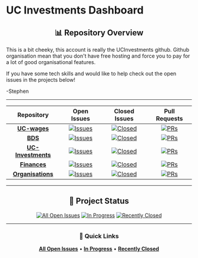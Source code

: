 # UC Investments Dashboard

<div align="center">
  
  ## 📊 Repository Overview
  
</div>

This is a bit cheeky, this account is really the UCInvestments github. Github organisation mean that you don't have free hosting and force you to pay for a lot of good organisational features. 

If you have some tech skills and would like to help check out the open issues in the projects below! 

-Stephen

---

| Repository | Open Issues | Closed Issues | Pull Requests |
|:----------:|:-----------:|:-------------:|:-------------:|
| **[UC-wages](https://github.com/ucinvestments/UC-wages)** | [![Issues](https://img.shields.io/github/issues/ucinvestments/UC-wages?style=for-the-badge&color=2E86AB&label=OPEN)](https://github.com/ucinvestments/UC-wages/issues) | [![Closed](https://img.shields.io/github/issues-closed/ucinvestments/UC-wages?style=for-the-badge&color=28A745&label=CLOSED)](https://github.com/ucinvestments/UC-wages/issues?q=is%3Aissue+is%3Aclosed) | [![PRs](https://img.shields.io/github/issues-pr/ucinvestments/UC-wages?style=for-the-badge&color=FF6B35&label=PRs)](https://github.com/ucinvestments/UC-wages/pulls) |
| **[BDS](https://github.com/ucinvestments/BDS)** | [![Issues](https://img.shields.io/github/issues/ucinvestments/BDS?style=for-the-badge&color=2E86AB&label=OPEN)](https://github.com/ucinvestments/BDS/issues) | [![Closed](https://img.shields.io/github/issues-closed/ucinvestments/BDS?style=for-the-badge&color=28A745&label=CLOSED)](https://github.com/ucinvestments/BDS/issues?q=is%3Aissue+is%3Aclosed) | [![PRs](https://img.shields.io/github/issues-pr/ucinvestments/BDS?style=for-the-badge&color=FF6B35&label=PRs)](https://github.com/ucinvestments/BDS/pulls) |
| **[UC-Investments](https://github.com/ucinvestments/UC-Investments)** | [![Issues](https://img.shields.io/github/issues/ucinvestments/UC-Investments?style=for-the-badge&color=2E86AB&label=OPEN)](https://github.com/ucinvestments/UC-Investments/issues) | [![Closed](https://img.shields.io/github/issues-closed/ucinvestments/UC-Investments?style=for-the-badge&color=28A745&label=CLOSED)](https://github.com/ucinvestments/UC-Investments/issues?q=is%3Aissue+is%3Aclosed) | [![PRs](https://img.shields.io/github/issues-pr/ucinvestments/UC-Investments?style=for-the-badge&color=FF6B35&label=PRs)](https://github.com/ucinvestments/UC-Investments/pulls) |
| **[Finances](https://github.com/ucinvestments/finacnes)** | [![Issues](https://img.shields.io/github/issues/ucinvestments/finacnes?style=for-the-badge&color=2E86AB&label=OPEN)](https://github.com/ucinvestments/finacnes/issues) | [![Closed](https://img.shields.io/github/issues-closed/ucinvestments/finacnes?style=for-the-badge&color=28A745&label=CLOSED)](https://github.com/ucinvestments/finacnes/issues?q=is%3Aissue+is%3Aclosed) | [![PRs](https://img.shields.io/github/issues-pr/ucinvestments/finacnes?style=for-the-badge&color=FF6B35&label=PRs)](https://github.com/ucinvestments/finacnes/pulls) |
| **[Organisations](https://github.com/ucinvestments/Organisations)** | [![Issues](https://img.shields.io/github/issues/ucinvestments/Organisations?style=for-the-badge&color=2E86AB&label=OPEN)](https://github.com/ucinvestments/Organisations/issues) | [![Closed](https://img.shields.io/github/issues-closed/ucinvestments/Organisations?style=for-the-badge&color=28A745&label=CLOSED)](https://github.com/ucinvestments/Organisations/issues?q=is%3Aissue+is%3Aclosed) | [![PRs](https://img.shields.io/github/issues-pr/ucinvestments/Organisations?style=for-the-badge&color=FF6B35&label=PRs)](https://github.com/ucinvestments/Organisations/pulls) |

---

<div align="center">
  
  ## 🎯 Project Status
  
  [![All Open Issues](https://img.shields.io/badge/dynamic/json?color=003262&label=ALL%20OPEN%20ISSUES&query=%24.total_count&url=https%3A%2F%2Fapi.github.com%2Fsearch%2Fissues%3Fq%3Dorg%253Aucinvestments%2Bis%253Aissue%2Bis%253Aopen&style=for-the-badge&logo=github)](https://github.com/search?q=org%3Aucinvestments+is%3Aissue+is%3Aopen&type=issues)
  [![In Progress](https://img.shields.io/badge/dynamic/json?color=FDB515&label=IN%20PROGRESS&query=%24.total_count&url=https%3A%2F%2Fapi.github.com%2Fsearch%2Fissues%3Fq%3Dorg%253Aucinvestments%2Bis%253Aissue%2Bis%253Aopen%2Blabel%253A%2522in%2Bprogress%2522&style=for-the-badge&logo=clock)](https://github.com/search?q=org%3Aucinvestments+is%3Aissue+is%3Aopen+label%3A%22in+progress%22&type=issues)
  [![Recently Closed](https://img.shields.io/badge/dynamic/json?color=3B7EA1&label=RECENTLY%20CLOSED&query=%24.total_count&url=https%3A%2F%2Fapi.github.com%2Fsearch%2Fissues%3Fq%3Dorg%253Aucinvestments%2Bis%253Aissue%2Bis%253Aclosed%2Bclosed%253A%253E2025-09-14&style=for-the-badge&logo=checkmarkcircle)](https://github.com/search?q=org%3Aucinvestments+is%3Aissue+is%3Aclosed+closed%3A%3E2025-09-14&type=issues)
  
</div>

---

<div align="center">
  
  ### 🔗 Quick Links
  
  [**All Open Issues**](https://github.com/search?q=org%3Aucinvestments+is%3Aissue+is%3Aopen&type=issues) • 
  [**In Progress**](https://github.com/search?q=org%3Aucinvestments+is%3Aissue+is%3Aopen+label%3A%22in+progress%22&type=issues) • 
  [**Recently Closed**](https://github.com/search?q=org%3Aucinvestments+is%3Aissue+is%3Aclosed+closed%3A%3E2025-09-14&type=issues)
  
</div>

